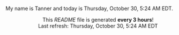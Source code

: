 My name is Tanner and today is Thursday, October 30, 5:24 AM EDT.

<p align="center">This <i>README</i> file is generated <b>every 3 hours</b>!</br>Last refresh: Thursday, October 30, 5:24 AM EDT<br /></p>
